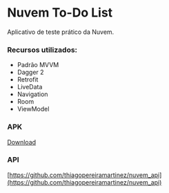 # Nuvem To-Do List
Aplicativo de teste prático da Nuvem.

### Recursos utilizados:
- Padrão MVVM
- Dagger 2
- Retrofit
- LiveData
- Navigation
- Room
- ViewModel

### APK
[Download](https://github.com/thiagopereiramartinez/nuvem_app/blob/master/app/release/app-release.apk?raw=true)

### API
[https://github.com/thiagopereiramartinez/nuvem_api](https://github.com/thiagopereiramartinez/nuvem_api)
